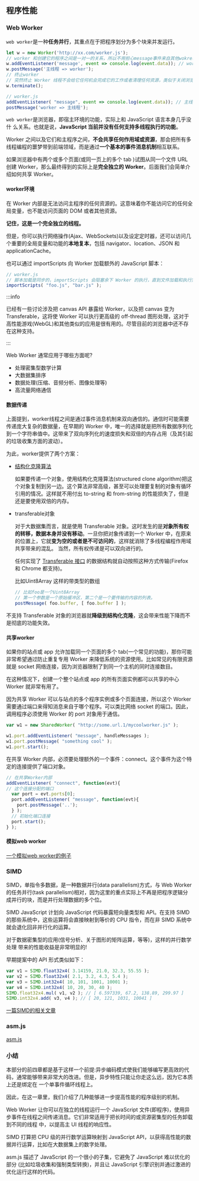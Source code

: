 ## 程序性能

### Web Worker

`web worker`是一种**任务并行**，其重点在于把程序划分为多个块来并发运行。

```javascript
let w = new Worker('http://xx.com/worker.js');
// worker 和创建它的程序之间是一对一的关系，所以不用担心message事件来自其他wokrer
w.addEventListener('message', event => console.log(event.data)); // worker => 主线程
w.postMessage('主线程 => worker');
// 终止worker
// 突然终止 Worker 线程不会给它任何机会完成它的工作或者清理任何资源，类似于关闭浏览器标签页
w.terminate();

// worker.js
addEventListener( "message", event => console.log(event.data)); // 主线程 => worker
postMessage('worker => 主线程');
```

`web worker`是浏览器，即宿主环境的功能，实际上和 JavaScript 语言本身几乎没什 么关系。也就是说，**JavaScript 当前并没有任何支持多线程执行的功能**。

Worker 之间以及它们和主程序之间，**不会共享任何作用域或资源**，那会把所有多线程编程的噩梦带到前端领域，而是通过**一个基本的事件消息机制**相互联系。

如果浏览器中有两个或多个页面(或同一页上的多个 tab )试图从同一个文件 URL 创建 Worker，那么最终得到的实际上是**完全独立的 Worker**。后面我们会简单介绍如何共享 Worker。

#### worker环境

在 Worker 内部是无法访问主程序的任何资源的。这意味着你不能访问它的任何全局变量，也不能访问页面的 DOM 或者其他资源。

**记住，这是一个完全独立的线程。**

但是，你可以执行网络操作(Ajax、WebSockets)以及设定定时器，还可以访问几个重要的全局变量和功能的**本地复本**，包括 navigator、location、JSON 和 applicationCache。

也可以通过 importScripts 向 Worker 加载额外的 JavaScript 脚本：

```javascript
// worker.js
// 脚本加载是同步的，importScripts 会阻塞余下 Worker 的执行，直到文件加载和执行完成。
importScripts( "foo.js", "bar.js" ); 
```

:::info

已经有一些讨论涉及把 canvas API 暴露给 Worker，以及把 canvas 变为 Transferable，这将使 Worker 可以执行更高级的 off-thread 图形处理，这对于高性能游戏(WebGL)和其他类似的应用是很有用的。尽管目前的浏览器中还不存在这种支持。

:::

Web Worker 通常应用于哪些方面呢?

* 处理密集型数学计算
* 大数据集排序
* 数据处理(压缩、音频分析、图像处理等)
* 高流量网络通信

#### 数据传递

上面提到，worker线程之间是通过事件消息机制来双向通信的。通信时可能需要传递庞大复杂的数据量，在早期的 Worker 中，唯一的选择就是把所有数据序列化到一个字符串值中。这带来了双向序列化的速度损失和双倍的内存占用（及其引起的垃圾收集方面的波动）。

为此，worker提供了两个方案：

* [结构化克隆算法](https://developer.mozilla.org/en-US/docs/Web/Guide/API/DOM/The_structured_clone_algorithm)

  如果要传递一个对象，使用结构化克隆算法(structured clone algorithm)把这个对象复制到另一边。这个算法非常高级，甚至可以处理要复制的对象有循环引用的情况。这样就不用付出 to-string 和 from-string 的性能损失了，但是还是要使用双倍的内存。 

* transferable对象

  对于大数据集而言，就是使用 Transferable 对象。这时发生的是**对象所有权的转移，数据本身并没有移动**。一旦你把对象传递到一个 Worker 中，在原来的位置上，它就**变为空的或者是不可访问的**，这样就消除了多线程编程作用域共享带来的混乱。 当然，所有权传递是可以双向进行的。

  任何实现了 [Transferable 接口](http://developer.mozilla.org/en-US/docs/Web/API/Transferable) 的数据结构就自动按照这种方式传输(Firefox 和 Chrome 都支持)。

  比如Uint8Array 这样的带类型的数组

  ```javascript
  // 比如foo是一个Uint8Array
  // 第一个参数是一个原始缓冲区，第二个是一个要传输的内容的列表。
  postMessage( foo.buffer, [ foo.buffer ] );
  ```

不支持 Transferable 对象的浏览器就**降级到结构化克隆**，这会带来性能下降而不是彻底的功能失效。

#### 共享worker

如果你的站点或 app 允许加载同一个页面的多个 tab(一个常见的功能)，那你可能非常希望通过防止重复专用 Worker 来降低系统的资源使用。比如常见的有限资源就是 socket 网络连接，因为浏览器限制了到同一个主机的同时连接数目。

在这种情况下，创建一个整个站点或 app 的所有页面实例都可以共享的中心 Worker 就非常有用了。

因为共享 Worker 可以与站点的多个程序实例或多个页面连接，所以这个 Worker 需要通过端口来得知消息来自于哪个程序。可以类比网络 socket 的端口。因此，调用程序必须使用 Worker 的 port 对象用于通信。

```javascript
var w1 = new SharedWorker( "http://some.url.1/mycoolworker.js" );

w1.port.addEventListener( "message", handleMessages );
w1.port.postMessage( "something cool" );
w1.port.start();
```

在共享 Worker 内部，必须要处理额外的一个事件：connect。这个事件为这个特定的连接提供了端口对象。

```javascript
// 在共享Worker内部
addEventListener( "connect", function(evt){
// 这个连接分配的端口
  var port = evt.ports[0];
  port.addEventListener( "message", function(evt){
    port.postMessage('..');
  } );
  // 初始化端口连接
  port.start();
} );
```

#### 模拟web worker

[一个模拟web worker的例子](https://gist.github.com/getify/1b26accb1a09aa53ad25)

### SIMD

SIMD，单指令多数据，是一种数据并行(data parallelism)方式，与 Web Worker 的任务并行(task parallelism)相对，因为这里的重点实际上不再是把程序逻辑分成并行的块，而是并行处理数据的多个位。

SIMD JavaScript 计划向 JavaScript 代码暴露短向量类型和 API。在支持 SIMD 的那些系统中，这些运算将会直接映射到等价的 CPU 指令，而在非 SIMD 系统中就会退化回非并行化的运算。

对于数据密集型的应用(信号分析、关于图形的矩阵运算，等等)，这样的并行数学处理 带来的性能收益是非常明显的!

早期提案中的 API 形式类似如下：

```javascript
var v1 = SIMD.float32x4( 3.14159, 21.0, 32.3, 55.55 );
var v2 = SIMD.float32x4( 2.1, 3.2, 4.3, 5.4 );
var v3 = SIMD.int32x4( 10, 101, 1001, 10001 );
var v4 = SIMD.int32x4( 10, 20, 30, 40 );
SIMD.float32x4.mul( v1, v2 ); // [ 6.597339, 67.2, 138.89, 299.97 ]
SIMD.int32x4.add( v3, v4 ); // [ 20, 121, 1031, 10041 ]
```

[一篇SIMD的相关文章](https://www.bookstack.cn/read/es6-3rd/docs-simd.md)

### asm.js

[asm.js](https://www.ruanyifeng.com/blog/2017/09/asmjs_emscripten.html)

### 小结

本部分的前四章都是基于这样一个前提:异步编码模式使我们能够编写更高效的代码，通常能够带来非常大的改进。但是，异步特性只能让你走这么远，因为它本质上还是绑定在 一个单事件循环线程上。

因此，在这一章里，我们介绍了几种能够进一步提高性能的程序级别的机制。

Web Worker 让你可以在独立的线程运行一个 JavaScript 文件(即程序)，使用异步事件在线程之间传递消息。它们非常适用于把长时间的或资源密集型的任务卸载到不同的线程 中，以提高主 UI 线程的响应性。

SIMD 打算把 CPU 级的并行数学运算映射到 JavaScript API，以获得高性能的数据并行运算，比如在大数据集上的数字处理。

asm.js 描述了 JavaScript 的一个很小的子集，它避免了 JavaScript 难以优化的部分 (比如垃圾收集和强制类型转换)，并且让 JavaScript 引擎识别并通过激进的优化运行这样的代码。